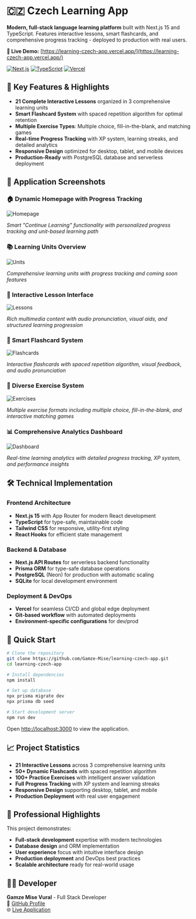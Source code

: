 # 🇨🇿 Czech Learning App

**Modern, full-stack language learning platform** built with Next.js 15 and TypeScript. Features interactive lessons, smart flashcards, and comprehensive progress tracking - deployed to production with real users.

**🚀 Live Demo:** [https://learning-czech-app.vercel.app/](https://learning-czech-app.vercel.app/)

[![Next.js](https://img.shields.io/badge/Next.js-15-black?style=flat-square&logo=next.js)](https://nextjs.org/)
[![TypeScript](https://img.shields.io/badge/TypeScript-blue?style=flat-square&logo=typescript)](https://www.typescriptlang.org/)
[![Vercel](https://img.shields.io/badge/Deployed-Vercel-black?style=flat-square&logo=vercel)](https://learning-czech-app.vercel.app/)

## 🎯 Key Features & Highlights

- **21 Complete Interactive Lessons** organized in 3 comprehensive learning units
- **Smart Flashcard System** with spaced repetition algorithm for optimal retention
- **Multiple Exercise Types**: Multiple choice, fill-in-the-blank, and matching games
- **Real-time Progress Tracking** with XP system, learning streaks, and detailed analytics
- **Responsive Design** optimized for desktop, tablet, and mobile devices
- **Production-Ready** with PostgreSQL database and serverless deployment

## 📸 Application Screenshots

### 🏠 Dynamic Homepage with Progress Tracking

![Homepage](./public/images/screenshots/main-page.png)

_Smart "Continue Learning" functionality with personalized progress tracking and unit-based learning path_

### 📚 Learning Units Overview

![Units](./public/images/screenshots/units.png)

_Comprehensive learning units with progress tracking and coming soon features_

### 📖 Interactive Lesson Interface

![Lessons](./public/images/screenshots/lesson-page.png)

_Rich multimedia content with audio pronunciation, visual aids, and structured learning progression_

### 🎴 Smart Flashcard System

![Flashcards](./public/images/screenshots/flashcard-question.png)

_Interactive flashcards with spaced repetition algorithm, visual feedback, and audio pronunciation_

### 🎯 Diverse Exercise System

![Exercises](./public/images/screenshots/exercise.png)

_Multiple exercise formats including multiple choice, fill-in-the-blank, and interactive matching games_

### 📊 Comprehensive Analytics Dashboard

![Dashboard](./public/images/screenshots/dashboard.png)

_Real-time learning analytics with detailed progress tracking, XP system, and performance insights_

## 🛠️ Technical Implementation

### **Frontend Architecture**

- **Next.js 15** with App Router for modern React development
- **TypeScript** for type-safe, maintainable code
- **Tailwind CSS** for responsive, utility-first styling
- **React Hooks** for efficient state management

### **Backend & Database**

- **Next.js API Routes** for serverless backend functionality
- **Prisma ORM** for type-safe database operations
- **PostgreSQL** (Neon) for production with automatic scaling
- **SQLite** for local development environment

### **Deployment & DevOps**

- **Vercel** for seamless CI/CD and global edge deployment
- **Git-based workflow** with automated deployments
- **Environment-specific configurations** for dev/prod

## 🚀 Quick Start

```bash
# Clone the repository
git clone https://github.com/Gamze-Mise/learning-czech-app.git
cd learning-czech-app

# Install dependencies
npm install

# Set up database
npx prisma migrate dev
npx prisma db seed

# Start development server
npm run dev
```

Open [http://localhost:3000](http://localhost:3000) to view the application.

## 📈 Project Statistics

- **21 Interactive Lessons** across 3 comprehensive learning units
- **50+ Dynamic Flashcards** with spaced repetition algorithm
- **100+ Practice Exercises** with intelligent answer validation
- **Full Progress Tracking** with XP system and learning streaks
- **Responsive Design** supporting desktop, tablet, and mobile
- **Production Deployment** with real user engagement

## 🎯 Professional Highlights

This project demonstrates:

- **Full-stack development** expertise with modern technologies
- **Database design** and ORM implementation
- **User experience** focus with intuitive interface design
- **Production deployment** and DevOps best practices
- **Scalable architecture** ready for real-world usage

## 👨‍💻 Developer

**Gamze Mise Vural** - Full Stack Developer  
📧 [GitHub Profile](https://github.com/Gamze-Mise)  
🌐 [Live Application](https://learning-czech-app.vercel.app/)
